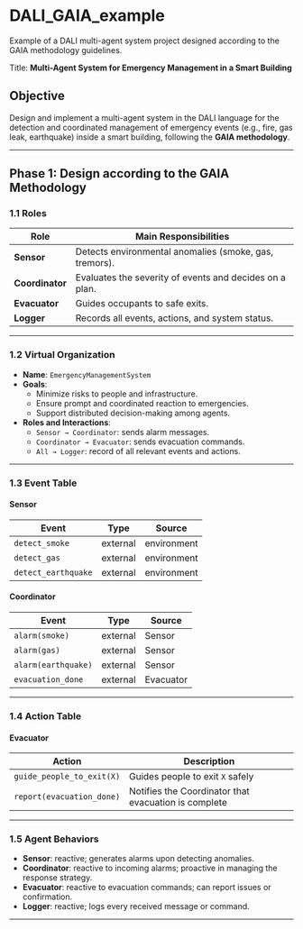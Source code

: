 # DALI_GAIA_example

Example of a DALI multi-agent system project designed according to the GAIA methodology guidelines.

Title: __Multi-Agent System for Emergency Management in a Smart Building__

## Objective
Design and implement a multi-agent system in the DALI language for the detection and coordinated management of emergency events (e.g., fire, gas leak, earthquake) inside a smart building, following the **GAIA methodology**.

---

## Phase 1: Design according to the GAIA Methodology

### 1.1 Roles

| Role         | Main Responsibilities                                     |
|--------------|-----------------------------------------------------------|
| **Sensor**   | Detects environmental anomalies (smoke, gas, tremors).    |
| **Coordinator** | Evaluates the severity of events and decides on a plan. |
| **Evacuator**| Guides occupants to safe exits.                           |
| **Logger**   | Records all events, actions, and system status.           |

---

### 1.2 Virtual Organization

- **Name**: `EmergencyManagementSystem`
- **Goals**:
  - Minimize risks to people and infrastructure.
  - Ensure prompt and coordinated reaction to emergencies.
  - Support distributed decision-making among agents.
- **Roles and Interactions**:
  - `Sensor → Coordinator`: sends alarm messages.
  - `Coordinator → Evacuator`: sends evacuation commands.
  - `All → Logger`: record of all relevant events and actions.

---

### 1.3 Event Table

#### Sensor

| Event                | Type     | Source      |
|----------------------|----------|-------------|
| `detect_smoke`        | external | environment |
| `detect_gas`          | external | environment |
| `detect_earthquake`   | external | environment |

#### Coordinator

| Event                | Type     | Source      |
|----------------------|----------|-------------|
| `alarm(smoke)`        | external | Sensor      |
| `alarm(gas)`          | external | Sensor      |
| `alarm(earthquake)`   | external | Sensor      |
| `evacuation_done`     | external | Evacuator   |

---

### 1.4 Action Table

#### Evacuator

| Action                      | Description                                 |
|-----------------------------|---------------------------------------------|
| `guide_people_to_exit(X)`   | Guides people to exit `X` safely            |
| `report(evacuation_done)`   | Notifies the Coordinator that evacuation is complete |

---

### 1.5 Agent Behaviors

- **Sensor**: reactive; generates alarms upon detecting anomalies.
- **Coordinator**: reactive to incoming alarms; proactive in managing the response strategy.
- **Evacuator**: reactive to evacuation commands; can report issues or confirmation.
- **Logger**: reactive; logs every received message or command.

---
